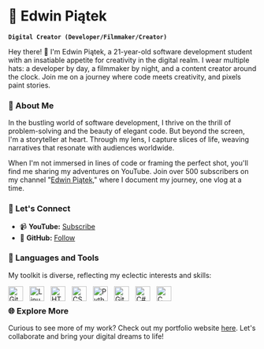# 🎥 Edwin Piątek

**`Digital Creator (Developer/Filmmaker/Creator)`**

Hey there! 👋 I'm Edwin Piątek, a 21-year-old software development student with an insatiable appetite for creativity in the digital realm. I wear multiple hats: a developer by day, a filmmaker by night, and a content creator around the clock. Join me on a journey where code meets creativity, and pixels paint stories.

### 🌟 About Me

In the bustling world of software development, I thrive on the thrill of problem-solving and the beauty of elegant code. But beyond the screen, I'm a storyteller at heart. Through my lens, I capture slices of life, weaving narratives that resonate with audiences worldwide.

When I'm not immersed in lines of code or framing the perfect shot, you'll find me sharing my adventures on YouTube. Join over 500 subscribers on my channel "[Edwin Piątek][youtube]," where I document my journey, one vlog at a time.

### 🚀 Let's Connect

- 📹 **YouTube:** [Subscribe][youtube]
- 💼 **GitHub:** [Follow][github]

### 🧰 Languages and Tools

My toolkit is diverse, reflecting my eclectic interests and skills:

<img align="left" alt="Git" width="30px" style="padding-right:10px;" src="https://cdn.jsdelivr.net/gh/devicons/devicon/icons/git/git-original.svg" />
<img align="left" alt="Linux" width="30px" style="padding-right:10px;" src="https://cdn.jsdelivr.net/gh/devicons/devicon/icons/linux/linux-original.svg" />
<img align="left" alt="HTML" width="30px" style="padding-right:10px;" src="https://cdn.jsdelivr.net/gh/devicons/devicon/icons/html5/html5-plain.svg" />
<img align="left" alt="CSS" width="30px" style="padding-right:10px;" src="https://cdn.jsdelivr.net/gh/devicons/devicon/icons/css3/css3-plain.svg" />
<img align="left" alt="Python" width="30px" style="padding-right:10px;" src="https://cdn.jsdelivr.net/gh/devicons/devicon/icons/python/python-plain.svg" />
<img align="left" alt="GitHub" width="30px" style="padding-right:10px;" src="https://cdn.jsdelivr.net/gh/devicons/devicon/icons/github/github-original.svg" />
<img align="left" alt="C#" width="30px" style="padding-right:10px;" src="https://cdn.jsdelivr.net/gh/devicons/devicon/icons/csharp/csharp-original.svg" />
<img align="left" alt="C" width="30px" style="padding-right:10px;" src="https://cdn.jsdelivr.net/gh/devicons/devicon/icons/c/c-original.svg" />

<br />

### 🌐 Explore More

Curious to see more of my work? Check out my portfolio website [here][website]. Let's collaborate and bring your digital dreams to life!

[website]: https://edwinpiatek.myportfolio.com/
[youtube]: https://www.youtube.com/@edwin_piatek
[github]: https://github.com/edwinpiatek?tab=followers

